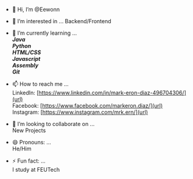 - 👋 Hi, I’m @Eewonn

- 👀 I’m interested in ...
  Backend/Frontend
     
- 🌱 I’m currently learning ...
  <br>***Java***
  <br>***Python***
  <br>***HTML/CSS***
  <br>***Javascript***
  <br>***Assembly***
  <br>***Git***
     
- 📫 How to reach me ...
  <br>LinkedIn: [https://www.linkedin.com/in/mark-eron-diaz-496704306/](url)
  <br>Facebook: [https://www.facebook.com/markeron.diaz/](url)
  <br>Instagram: [https://www.instagram.com/mrk.ern/](url)
  
  
- 💞️ I’m looking to collaborate on ...
  <br>New Projects</br>
  
- 😄 Pronouns: ...
  <br>He/Him</br>
  
- ⚡ Fun fact: ...
  <br>I study at FEUTech</br>

<!---
Eewonn/Eewonn is a ✨ special ✨ repository because its `README.md` (this file) appears on your GitHub profile.
You can click the Preview link to take a look at your changes.
--->

